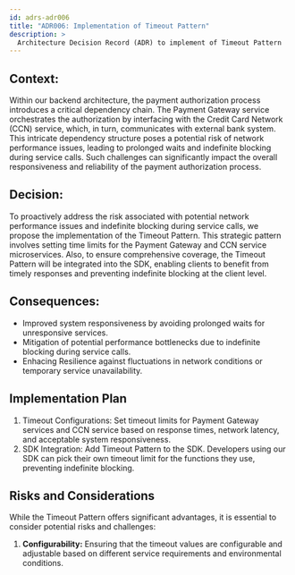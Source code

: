 ```yaml
---
id: adrs-adr006
title: "ADR006: Implementation of Timeout Pattern"
description: >
  Architecture Decision Record (ADR) to implement of Timeout Pattern
---
```


## Context:

Within our backend architecture, the payment authorization process introduces a critical dependency chain. The Payment Gateway service orchestrates the authorization by interfacing with the Credit Card Network (CCN) service, which, in turn, communicates with external bank system. This intricate dependency structure poses a potential risk of network performance issues, leading to prolonged waits and indefinite blocking during service calls. Such challenges can significantly impact the overall responsiveness and reliability of the payment authorization process.

## Decision:

To proactively address the risk associated with potential network performance issues and indefinite blocking during service calls, we propose the implementation of the Timeout Pattern. This strategic pattern involves setting time limits for the Payment Gateway and CCN service microservices. Also, to ensure comprehensive coverage, the Timeout Pattern will be integrated into the SDK, enabling clients to benefit from timely responses and preventing indefinite blocking at the client level.

## Consequences:

* Improved system responsiveness by avoiding prolonged waits for unresponsive services.
* Mitigation of potential performance bottlenecks due to indefinite blocking during service calls.
* Enhacing Resilience against fluctuations in network conditions or temporary service unavailability.
  
## Implementation Plan

1. Timeout Configurations: Set timeout limits for Payment Gateway services and CCN service based on response times, network latency, and acceptable system responsiveness.
2. SDK Integration: Add Timeout Pattern to the SDK. Developers using our SDK can pick their own timeout limit for the functions they use, preventing indefinite blocking.

## Risks and Considerations
While the Timeout Pattern offers significant advantages, it is essential to consider potential risks and challenges:
1. **Configurability:** Ensuring that the timeout values are configurable and adjustable based on different service requirements and environmental conditions.
